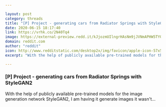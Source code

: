 ```yaml
---

layout: post
category: threads
title: "[P] Project - generating cars from Radiator Springs with StyleGAN2"
date: 2020-06-15 18:17:40
link: https://vrhk.co/2N40Tq4
image: https://external-preview.redd.it/kJjozmUIlngrHAsNm9jJVNmAPHW5TYO-Y4SsxyvXPN0.jpg?width=480&height=251.308900524&auto=webp&crop=480:251.308900524,smart&s=bc682aaccccc2d480637a88db3d5fa06d8ffcd85
domain: reddit.com
author: "reddit"
icon: http://www.redditstatic.com/desktop2x/img/favicon/apple-icon-57x57.png
excerpt: "With the help of publicly available pre-trained models for the image generation network StyleGAN2, I am having it generate images it wasn't..."

---
```


### [P] Project - generating cars from Radiator Springs with StyleGAN2

With the help of publicly available pre-trained models for the image generation network StyleGAN2, I am having it generate images it wasn't...